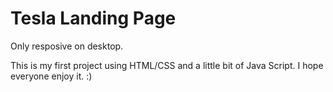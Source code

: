 # Tesla Landing Page

Only resposive on desktop.

This is my first project using HTML/CSS and a little bit of Java Script. I hope everyone enjoy it. :)
